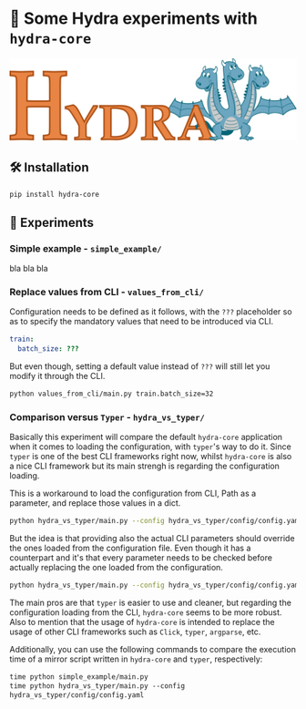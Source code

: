# :octopus: Some Hydra experiments with `hydra-core`

![](https://raw.githubusercontent.com/facebookresearch/hydra/master/website/static/img/Hydra-Readme-logo2.svg)

## :hammer_and_wrench: Installation

`pip install hydra-core`

## :test_tube: Experiments

### Simple example - `simple_example/`

bla bla bla

### Replace values from CLI - `values_from_cli/`

Configuration needs to be defined as it follows, with the `???` placeholder
so as to specify the mandatory values that need to be introduced via CLI.

```yaml
train:
  batch_size: ???
```

But even though, setting a default value instead of `???` will still let you
modify it through the CLI.

```bash
python values_from_cli/main.py train.batch_size=32
```

### Comparison versus `Typer` - `hydra_vs_typer/`

Basically this experiment will compare the default `hydra-core` application
when it comes to loading the configuration, with `typer`'s way to do it. Since
`typer` is one of the best CLI frameworks right now, whilst `hydra-core` is also
a nice CLI framework but its main strengh is regarding the configuration loading.

This is a workaround to load the configuration from CLI, Path as a parameter,
and replace those values in a dict.

```bash
python hydra_vs_typer/main.py --config hydra_vs_typer/config/config.yaml
```

But the idea is that providing also the actual CLI parameters should override the
ones loaded from the configuration file. Even though it has a counterpart and it's that
every parameter needs to be checked before actually replacing the one loaded from
the configuration.

```bash
python hydra_vs_typer/main.py --config hydra_vs_typer/config/config.yaml --batch-size=32 
```

The main pros are that `typer` is easier to use and cleaner, but regarding the configuration
loading from the CLI, `hydra-core` seems to be more robust. Also to mention that the usage
of `hydra-core` is intended to replace the usage of other CLI frameworks such as `Click`,
`typer`, `argparse`, etc.

Additionally, you can use the following commands to compare the execution time
of a mirror script written in `hydra-core` and `typer`, respectively:

```
time python simple_example/main.py
time python hydra_vs_typer/main.py --config hydra_vs_typer/config/config.yaml
```